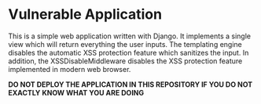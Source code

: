 # Vulnerable Application

This is a simple web application written with Django. It implements a single view which will return everything the user inputs. The templating engine disables the automatic XSS protection feature which sanitizes the input. In addition, the XSSDisableMiddleware disables the XSS protection feature implemented in modern web browser.

**DO NOT DEPLOY THE APPLICATION IN THIS REPOSITORY IF YOU DO NOT EXACTLY KNOW WHAT YOU ARE DOING**